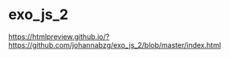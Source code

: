 # exo_js_2
https://htmlpreview.github.io/?https://github.com/johannabzg/exo_js_2/blob/master/index.html
